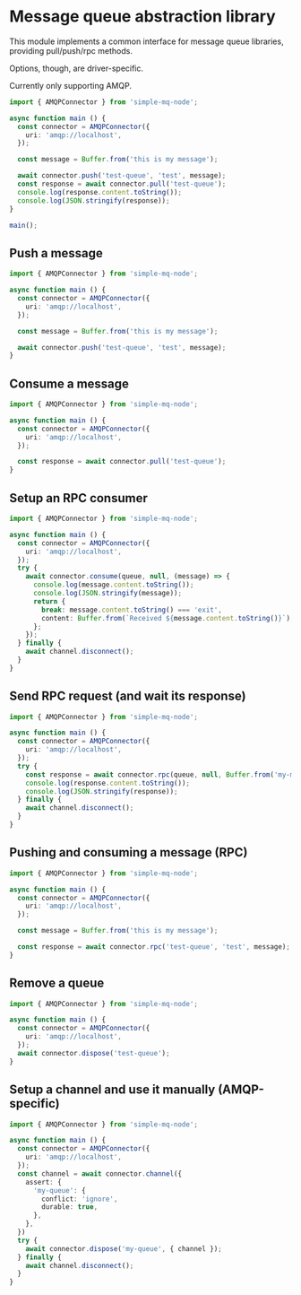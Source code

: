 # Message queue abstraction library

This module implements a common interface for message queue libraries,
providing pull/push/rpc methods.

Options, though, are driver-specific.

Currently only supporting AMQP.

```typescript
import { AMQPConnector } from 'simple-mq-node';

async function main () {
  const connector = AMQPConnector({
    uri: 'amqp://localhost',
  });

  const message = Buffer.from('this is my message');

  await connector.push('test-queue', 'test', message);
  const response = await connector.pull('test-queue');
  console.log(response.content.toString());
  console.log(JSON.stringify(response));
}

main();
```

## Push a message

```typescript
import { AMQPConnector } from 'simple-mq-node';

async function main () {
  const connector = AMQPConnector({
    uri: 'amqp://localhost',
  });

  const message = Buffer.from('this is my message');

  await connector.push('test-queue', 'test', message);
}
```

## Consume a message

```typescript
import { AMQPConnector } from 'simple-mq-node';

async function main () {
  const connector = AMQPConnector({
    uri: 'amqp://localhost',
  });

  const response = await connector.pull('test-queue');
}
```

## Setup an RPC consumer

```typescript
import { AMQPConnector } from 'simple-mq-node';

async function main () {
  const connector = AMQPConnector({
    uri: 'amqp://localhost',
  });
  try {
    await connector.consume(queue, null, (message) => {
      console.log(message.content.toString());
      console.log(JSON.stringify(message));
      return {
        break: message.content.toString() === 'exit',
        content: Buffer.from(`Received ${message.content.toString()}`),
      };
    });
  } finally {
    await channel.disconnect();
  }
}
```

## Send RPC request (and wait its response)

```typescript
import { AMQPConnector } from 'simple-mq-node';

async function main () {
  const connector = AMQPConnector({
    uri: 'amqp://localhost',
  });
  try {
    const response = await connector.rpc(queue, null, Buffer.from('my-message'));
    console.log(response.content.toString());
    console.log(JSON.stringify(response));
  } finally {
    await channel.disconnect();
  }
}
```

## Pushing and consuming a message (RPC)

```typescript
import { AMQPConnector } from 'simple-mq-node';

async function main () {
  const connector = AMQPConnector({
    uri: 'amqp://localhost',
  });

  const message = Buffer.from('this is my message');

  const response = await connector.rpc('test-queue', 'test', message);
}
```

## Remove a queue

```typescript
import { AMQPConnector } from 'simple-mq-node';

async function main () {
  const connector = AMQPConnector({
    uri: 'amqp://localhost',
  });
  await connector.dispose('test-queue');
}
```

## Setup a channel and use it manually (AMQP-specific)

```typescript
import { AMQPConnector } from 'simple-mq-node';

async function main () {
  const connector = AMQPConnector({
    uri: 'amqp://localhost',
  });
  const channel = await connector.channel({
    assert: {
      'my-queue': {
        conflict: 'ignore',
        durable: true,
      },
    },
  })
  try {
    await connector.dispose('my-queue', { channel });
  } finally {
    await channel.disconnect();
  }
}
```
